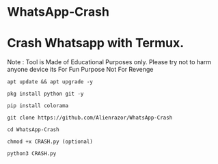 
# WhatsApp-Crash
# Crash Whatsapp with Termux.


Note : Tool is Made of Educational Purposes only. 
Please try not to harm anyone device 
its For Fun Purpose Not For Revenge
    
```
apt update && apt upgrade -y

pkg install python git -y

pip install colorama

git clone https://github.com/Alienrazor/WhatsApp-Crash

cd WhatsApp-Crash

chmod +x CRASH.py (optional)

python3 CRASH.py
```

